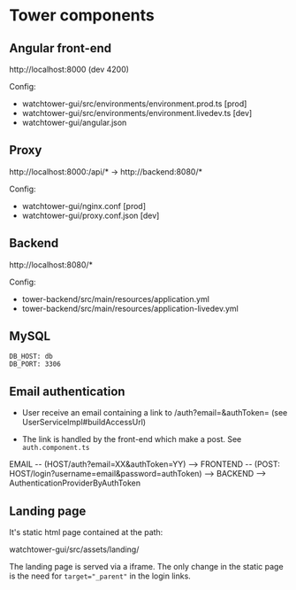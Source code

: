 # Tower components

## Angular front-end 

  http://localhost:8000 (dev 4200) 

Config:

  - watchtower-gui/src/environments/environment.prod.ts     [prod]
  - watchtower-gui/src/environments/environment.livedev.ts  [dev]
  - watchtower-gui/angular.json

## Proxy 

  http://localhost:8000:/api/* -> http://backend:8080/*  

Config: 
  - watchtower-gui/nginx.conf       [prod]
  - watchtower-gui/proxy.conf.json  [dev]

## Backend

  http://localhost:8080/*  
  
Config:
  - tower-backend/src/main/resources/application.yml
  - tower-backend/src/main/resources/application-livedev.yml

## MySQL

    DB_HOST: db
    DB_PORT: 3306
 

## Email authentication

- User receive an email containing a link to <host>/auth?email=<email>&authToken=<authToken>
  (see UserServiceImpl#buildAccessUrl)

- The link is handled by the front-end which make a post. See `auth.component.ts`

EMAIL -- (HOST/auth?email=XX&authToken=YY) --> FRONTEND -- (POST: HOST/login?username=email&password=authToken) --> BACKEND --> AuthenticationProviderByAuthToken


## Landing page 

It's static html page contained at the path: 
  
  watchtower-gui/src/assets/landing/

The landing page is served via a iframe. The only change in the static page is the need for `target="_parent"` 
in the login links.
